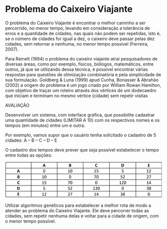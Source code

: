 <h1>Problema do Caixeiro Viajante</h1>
<p>
    O problema do Caixeiro Viajante é encontrar o melhor caminho a ser
    percorrido, no menor tempo, levando em consideração a tolerância de erros e a
    quantidade de cidades, nas quais não podem ser repetidas, isto é, se o número de
    cidades for igual a dez, o caixeiro deve passar pelas dez cidades, sem retornar a
    nenhuma, no menor tempo possível (Ferreira, 2007).
</p>
<p>
    Para Reinelt (1994) o problema do caixeiro viajante atrai pesquisadores de diversas
    áreas, como por exemplo, físicos, biólogos, matemáticos, entre outros, já que se
    utilizando dessa técnica, é possível encontrar várias respostas para questões
    de otimização combinatória e pela simplicidade de sua formulação. Goldberg & Luna
    (1999) apud Cunha, Bonasser & Abrahão (2002) a origem do problema é um jogo
    criado por William Rowan Hamilton, com objetivo de traçar um roteiro através dos
    vértices de um dodecaedro que iniciam e terminam no mesmo vértice (cidade)
    sem repetir visitas
</p>

<p>AVALIAÇÃO</p>
<p>
    Desenvolver um sistema, com interface gráfica, que possibilite cadastrar uma
    quantidade de cidades (LIMITAR A 10) com os respectivos nomes e os tempos (em
    minutos) entre um e outra.
</p>
<p>
    Por exemplo, vamos supor que o usuário tenha solicitado o cadastro de 5 cidades:
    A – B – C – D – E
</p>
<p>
    O cadastro dos tempos deve prever que seja possível estabelecer o tempo entre todas
    as opções:
</p>

<img src="img/tabela_caixeiro.png">


<p>
    Utilizar algoritmos genéticos para estabelecer a melhor rota de modo a atender ao
    problema do Caixeiro Viajante. Ele deve percorrer todas as cidades, sem repetir
    nenhuma delas e voltar para a cidade de origem, com o menor tempo possível.
</p>
